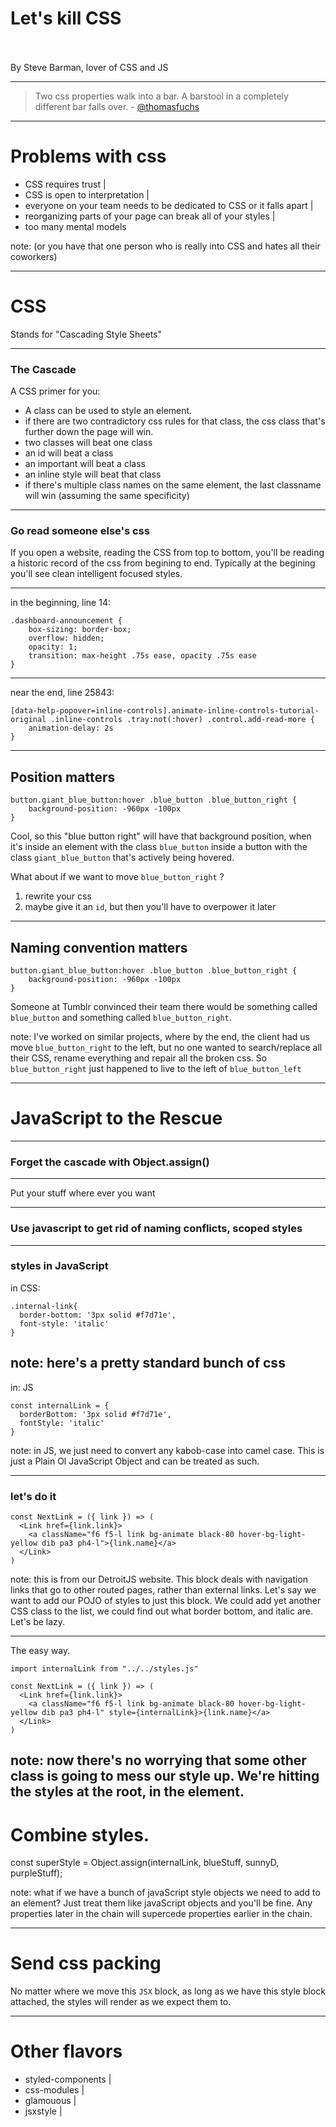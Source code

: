 # Let's kill <span class="gold">CSS</span>
<br>
<br>
<span class="byline">By Steve Barman, lover of CSS and JS</span>

---

> Two css properties walk into a bar. A barstool in a completely different bar falls over. - [@thomasfuchs](https://twitter.com/thomasfuchs)

---

# Problems with css
- CSS requires trust |
- CSS is open to interpretation |
- everyone on your team needs to be dedicated to CSS or it falls apart |
- reorganizing parts of your page can break all of your styles |
- too many mental models

note: (or you have that one person who is really into CSS and hates all their coworkers) 

---

# CSS
Stands for "Cascading Style Sheets"

---

### The Cascade

A CSS primer for you: 
- A class can be used to style an element. 
- if there are two contradictory css rules for that class, the css class that's further down the page will win. 
- two classes will beat one class
- an id will beat a class
- an important will beat a class
- an inline style will beat that class
- if there's multiple class names on the same element, the last classname will win (assuming the same specificity)

---

### Go read someone else's css

If you open a website, reading the CSS from top to bottom, you'll be reading a historic record of the css from begining to end. Typically at the begining you'll see clean intelligent focused styles. 

---

in the beginning, line 14: 

```
.dashboard-announcement {
    box-sizing: border-box;
    overflow: hidden;
    opacity: 1;
    transition: max-height .75s ease, opacity .75s ease
}
```

---

near the end, line 25843:

```
[data-help-popover=inline-controls].animate-inline-controls-tutorial-original .inline-controls .tray:not(:hover) .control.add-read-more {
    animation-delay: 2s
}

```

---

## Position matters

```
button.giant_blue_button:hover .blue_button .blue_button_right {
    background-position: -960px -100px
}
```
Cool, so this "blue button right" will have that background position, when it's inside an element with the class `blue_button` inside a button with the class `giant_blue_button` that's actively being hovered.

What about if we want to move `blue_button_right` ? 
1) rewrite your css
2) maybe give it an `id`, but then you'll have to overpower it later

---

## Naming convention matters

```
button.giant_blue_button:hover .blue_button .blue_button_right {
    background-position: -960px -100px
}
```

Someone at Tumblr convinced their team there would be something called `blue_button` and something called `blue_button_right`. 

note: I've worked on similar projects, where by the end, the client had us move `blue_button_right` to the left, but no one wanted to search/replace all their CSS, rename everything and repair all the broken css. So `blue_button_right` just happened to live to the left of `blue_button_left`

---

# JavaScript to the Rescue

---

### Forget the cascade with Object.assign()

---

Put your stuff where ever you want

--- 

### Use javascript to get rid of naming conflicts, scoped styles

---

### styles in JavaScript

in CSS:
```
.internal-link{
  border-bottom: '3px solid #f7d71e',
  font-style: 'italic'
}
```
note: here's a pretty standard bunch of css
---

in: JS
```
const internalLink = {
  borderBottom: '3px solid #f7d71e',
  fontStyle: 'italic'
}
```
note: in JS, we just need to convert any kabob-case into camel case. This is just a Plain Ol JavaScript Object and can be treated as such. 

---

### let's do it

```
const NextLink = ({ link }) => (
  <Link href={link.link}>
    <a className="f6 f5-l link bg-animate black-80 hover-bg-light-yellow dib pa3 ph4-l">{link.name}</a>
  </Link>
)
```
note: this is from our DetroitJS website. This block deals with navigation links that go to other routed pages, rather than external links. Let's say we want to add our POJO of styles to just this block. We could add yet another CSS class to the list, we could find out what border bottom, and italic are. Let's be lazy.

---

The easy way.

```
import internalLink from "../../styles.js"

const NextLink = ({ link }) => (
  <Link href={link.link}>
    <a className="f6 f5-l link bg-animate black-80 hover-bg-light-yellow dib pa3 ph4-l" style={internalLink}>{link.name}</a>
  </Link>
)
```
note: now there's no worrying that some other class is going to mess our style up. We're hitting the styles at the root, in the element. 
---

# Combine styles.

const superStyle = Object.assign(internalLink, blueStuff, sunnyD, purpleStuff);

note: what if we have a bunch of javaScript style objects we need to add to an element? Just treat them like javaScript objects and you'll be fine. Any properties later in the chain will supercede properties earlier in the chain. 

---

# Send css packing

No matter where we move this `JSX` block, as long as we have this style block attached, the styles will render as we expect them to. 

---

# Other flavors

- styled-components | 
- css-modules |
- glamouous |
- jsxstyle |
